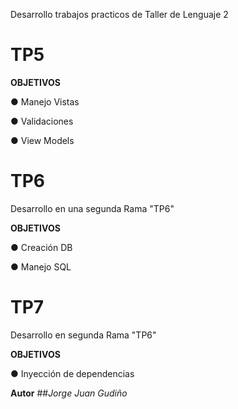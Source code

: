 Desarrollo trabajos practicos de Taller de Lenguaje 2

# TP5

**OBJETIVOS**

● Manejo Vistas

● Validaciones 

● View Models

# TP6 

Desarrollo en una segunda Rama "TP6"

**OBJETIVOS**

● Creación DB

● Manejo SQL

# TP7

Desarrollo en segunda Rama "TP6"

**OBJETIVOS**

● Inyección de dependencias

**Autor**
##_Jorge Juan Gudiño_
